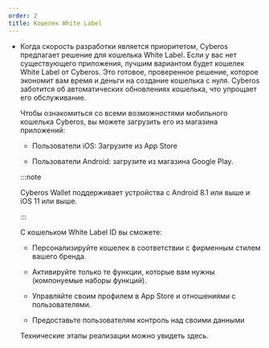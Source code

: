 ```yaml
---
order: 2
title: Кошелек White Label
---
```


-  Когда скорость разработки является приоритетом, Cyberos предлагает решение для кошелька White Label. Если у вас нет существующего приложения, лучшим вариантом будет кошелек White Label от Cyberos. Это готовое, проверенное решение, которое экономит вам время и деньги на создание кошелька с нуля. Cyberos заботится об автоматических обновлениях кошелька, что упрощает его обслуживание.

   Чтобы ознакомиться со всеми возможностями мобильного кошелька Cyberos, вы можете загрузить его из магазина приложений:

   -  Пользователи iOS: Загрузите из App Store

   -  Пользователи Android: загрузите из магазина Google Play.

   :::note 

   Cyberos Wallet поддерживает устройства с Android 8.1 или выше и iOS 11 или выше.

   :::

   С кошельком White Label ID вы сможете:

   -  Персонализируйте кошелек в соответствии с фирменным стилем вашего бренда.

   -  Активируйте только те функции, которые вам нужны (компонуемые наборы функций).

   -  Управляйте своим профилем в App Store и отношениями с пользователями.

   -  Предоставьте пользователям контроль над своими данными

   Технические этапы реализации можно увидеть здесь.